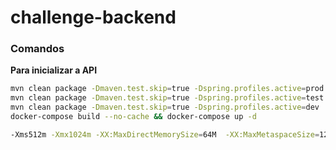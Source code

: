 # challenge-backend

### Comandos
**Para inicializar a API**

```sh
mvn clean package -Dmaven.test.skip=true -Dspring.profiles.active=prod
mvn clean package -Dmaven.test.skip=true -Dspring.profiles.active=test
mvn clean package -Dmaven.test.skip=true -Dspring.profiles.active=dev
docker-compose build --no-cache && docker-compose up -d

-Xms512m -Xmx1024m -XX:MaxDirectMemorySize=64M  -XX:MaxMetaspaceSize=128m -XX:ReservedCodeCacheSize=240M -Xss64M

```